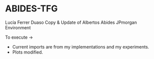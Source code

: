 # ABIDES-TFG
Lucía Ferrer Duaso
Copy &amp; Update of Albertos Abides JPmorgan Environment


To execute -> 
- Current imports are from my implementations and my experiments. 
- Plots modified. 


